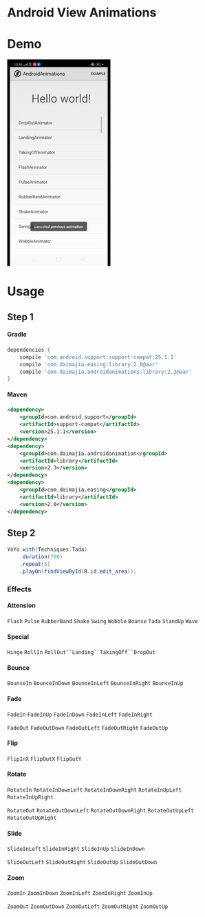 # Android View Animations

# Demo

![Google Drive](video/androidAssignment.gif)

# Usage

## Step 1

#### Gradle
```groovy
dependencies {
    compile 'com.android.support:support-compat:25.1.1'
    compile 'com.daimajia.easing:library:2.0@aar'
    compile 'com.daimajia.androidanimations:library:2.3@aar'
}
```
#### Maven

```xml
<dependency>
    <groupId>com.android.support</groupId>
    <artifactId>support-compat</artifactId>
    <version>25.1.1</version>
</dependency>
<dependency>
    <groupId>com.daimajia.androidanimation</groupId>
    <artifactId>library</artifactId>
    <version>2.3</version>
</dependency>
<dependency>
    <groupId>com.daimajia.easing</groupId>
    <artifactId>library</artifactId>
    <version>2.0</version>
</dependency>
```

## Step 2

```java
YoYo.with(Techniques.Tada)
    .duration(700)
    .repeat(5)
    .playOn(findViewById(R.id.edit_area));
```

### Effects
#### Attension
`Flash` `Pulse` `RubberBand` `Shake` `Swing` `Wobble` `Bounce` `Tada` `StandUp` `Wave`

#### Special
`Hinge` `RollIn` `RollOut``Landing``TakingOff``DropOut`

#### Bounce
`BounceIn` `BounceInDown` `BounceInLeft` `BounceInRight` `BounceInUp`

#### Fade
`FadeIn` `FadeInUp` `FadeInDown` `FadeInLeft` `FadeInRight`

`FadeOut` `FadeOutDown` `FadeOutLeft` `FadeOutRight` `FadeOutUp`

#### Flip
`FlipInX` `FlipOutX` `FlipOutY`

#### Rotate
`RotateIn` `RotateInDownLeft` `RotateInDownRight` `RotateInUpLeft` `RotateInUpRight`

`RotateOut` `RotateOutDownLeft` `RotateOutDownRight` `RotateOutUpLeft` `RotateOutUpRight`

#### Slide
`SlideInLeft` `SlideInRight` `SlideInUp` `SlideInDown`

`SlideOutLeft` `SlideOutRight` `SlideOutUp` `SlideOutDown`

#### Zoom
`ZoomIn` `ZoomInDown` `ZoomInLeft` `ZoomInRight` `ZoomInUp`

`ZoomOut` `ZoomOutDown` `ZoomOutLeft` `ZoomOutRight` `ZoomOutUp`